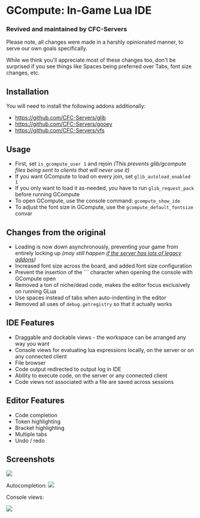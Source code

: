 # GCompute: In-Game Lua IDE
### Revived and maintained by CFC-Servers
Please note, all changes were made in a harshly opinionated manner, to serve our own goals specifically.

While we think you'll appreciate most of these changes too, don't be surprised if you see things like Spaces being preferred over Tabs, font size changes, etc.

## Installation
You will need to install the following addons additionally:
- https://github.com/CFC-Servers/glib
- https://github.com/CFC-Servers/gooey
- https://github.com/CFC-Servers/vfs

## Usage
- First, set `is_gcompute_user 1` and rejoin _(This prevents glib/gcompute files being sent to clients that will never use it)_
- If you want GCompute to load on every join, set `glib_autoload_enabled 1`
- If you only want to load it as-needed, you have to run `glib_request_pack` before running GCompute
- To open GCompute, use the console command: `gcompute_show_ide`
- To adjust the font size in GCompute, use the `gcompute_default_fontsize` convar

## Changes from the original
- Loading is now down asynchronously, preventing your game from entirely locking up _(may still happen [if the server has lots of legacy addons](https://github.com/Facepunch/garrysmod-issues/issues/5674))_
- Increased font size across the board, and added font size configuration
- Prevent the insertion of the `\`` character when opening the console with GCompute open
- Removed a ton of niche/dead code, makes the editor focus exclusively on running GLua
- Use spaces instead of tabs when auto-indenting in the editor
- Removed all uses of `debug.getregistry` so that it actually works

## IDE Features
- Draggable and dockable views - the workspace can be arranged any way you want
- Console views for evaluating lua expressions locally, on the server or on any connected client
- File browser
- Code output redirected to output log in IDE
- Ability to execute code, on the server or any connected client
- Code views not associated with a file are saved across sessions

## Editor Features
- Code completion
- Token highlighting
- Bracket highlighting
- Multiple tabs
- Undo / redo


## Screenshots
![](https://dl.dropboxusercontent.com/u/7290193/Screenshots/Garrysmod/GCompute/1.png)

Autocompletion:
![](https://i.minus.com/iwcm9pQstP58J.png)

Console views:

![](https://dl.dropboxusercontent.com/u/7290193/Screenshots/Garrysmod/GCompute/Console/Console5.png)
